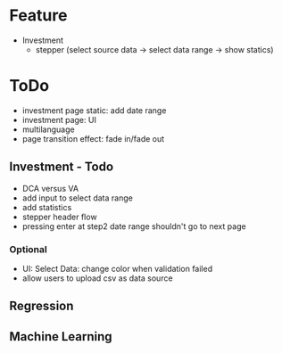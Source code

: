 
# Feature

- Investment
  - stepper (select source data -> select data range -> show statics)

# ToDo

- investment page static: add date range
- investment page: UI
- multilanguage
- page transition effect: fade in/fade out

## Investment - Todo

- DCA versus VA
- add input to select data range
- add statistics
- stepper header flow
- pressing enter at step2 date range shouldn't go to next page

### Optional

- UI: Select Data: change color when validation failed
- allow users to upload csv as data source

## Regression

## Machine Learning
